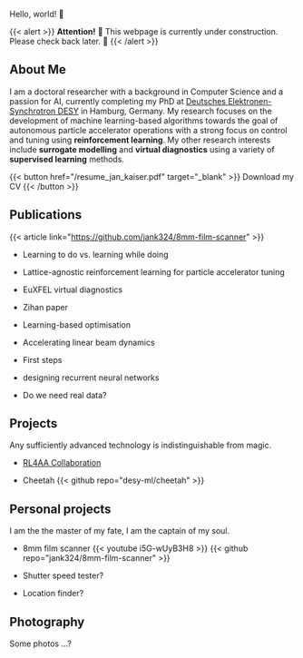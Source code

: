Hello, world! 🦦

{{< alert >}}
**Attention!** 🚧 This webpage is currently under construction. Please check back later. 🚧
{{< /alert >}}

## About Me

I am a doctoral researcher with a background in Computer Science and a passion for AI, currently completing my PhD at [Deutsches Elektronen-Synchrotron DESY](https://www.desy.de/) in Hamburg, Germany. My research focuses on the development of machine learning-based algorithms towards the goal of autonomous particle accelerator operations with a strong focus on control and tuning using **reinforcement learning**. My other research interests include **surrogate modelling** and **virtual diagnostics** using a variety of **supervised learning** methods.

{{< button href="/resume_jan_kaiser.pdf" target="_blank" >}}
Download my CV
{{< /button >}}

## Publications

{{< article link="https://github.com/jank324/8mm-film-scanner" >}}

- Learning to do vs. learning while doing

- Lattice-agnostic reinforcement learning for particle accelerator tuning

- EuXFEL virtual diagnostics

- Zihan paper

- Learning-based optimisation

- Accelerating linear beam dynamics

- First steps

- designing recurrent neural networks

- Do we need real data?

## Projects

Any sufficiently advanced technology is indistinguishable from magic.

- [RL4AA Collaboration](https://rl4aa.github.io)

- Cheetah
  {{< github repo="desy-ml/cheetah" >}}

## Personal projects

I am the the master of my fate, I am the captain of my soul.

- 8mm film scanner
  {{< youtube i5G-wUyB3H8 >}}
  {{< github repo="jank324/8mm-film-scanner" >}}

- Shutter speed tester?

- Location finder?

## Photography

Some photos ...?
